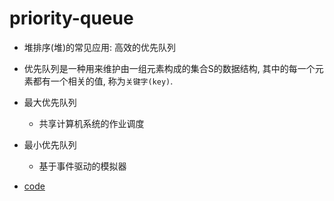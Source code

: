# priority-queue

- 堆排序(堆)的常见应用: 高效的优先队列
- 优先队列是一种用来维护由一组元素构成的集合S的数据结构, 其中的每一个元素都有一个相关的值, 称为`关键字(key)`.
- 最大优先队列
  - 共享计算机系统的作业调度
- 最小优先队列
  - 基于事件驱动的模拟器

- [code](priority-queue.go)
